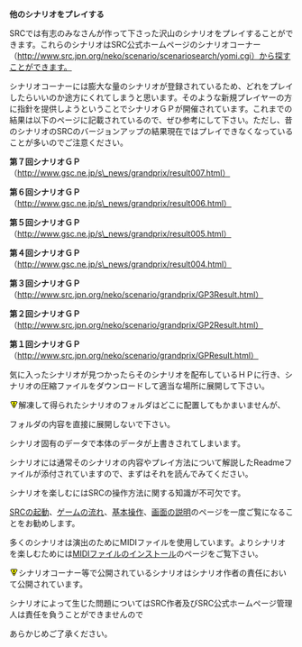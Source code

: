 **他のシナリオをプレイする**

SRCでは有志のみなさんが作って下さった沢山のシナリオをプレイすることができます。これらのシナリオはSRC公式ホームページのシナリオコーナー（http://www.src.jpn.org/neko/scenario/scenariosearch/yomi.cgi）から探すことができます。

シナリオコーナーには膨大な量のシナリオが登録されているため、どれをプレイしたらいいのか途方にくれてしまうと思います。そのような新規プレイヤーの方に指針を提供しようということでシナリオＧＰが開催されています。これまでの結果は以下のページに記載されているので、ぜひ参考にして下さい。ただし、昔のシナリオのSRCのバージョンアップの結果現在ではプレイできなくなっていることが多いのでご注意ください。

**第７回シナリオＧＰ**（http://www.gsc.ne.jp/s\_news/grandprix/result007.html）

**第６回シナリオＧＰ**（http://www.gsc.ne.jp/s\_news/grandprix/result006.html）

**第５回シナリオＧＰ**（http://www.gsc.ne.jp/s\_news/grandprix/result005.html）

**第４回シナリオＧＰ**（http://www.gsc.ne.jp/s\_news/grandprix/result004.html）

**第３回シナリオＧＰ**（http://www.src.jpn.org/neko/scenario/grandprix/GP3Result.html）

**第２回シナリオＧＰ**（http://www.src.jpn.org/neko/scenario/grandprix/GP2Result.html）

**第１回シナリオＧＰ**（http://www.src.jpn.org/neko/scenario/grandprix/GPResult.html）

気に入ったシナリオが見つかったらそのシナリオを配布しているＨＰに行き、シナリオの圧縮ファイルをダウンロードして適当な場所に展開して下さい。

![](../images/bm0.gif)解凍して得られたシナリオのフォルダはどこに配置してもかまいませんが、

フォルダの内容を直接に展開しないで下さい。

シナリオ固有のデータで本体のデータが上書きされてしまいます。

シナリオには通常そのシナリオの内容やプレイ方法について解説したReadmeファイルが添付されていますので、まずはそれを読んでみてください。

シナリオを楽しむにはSRCの操作方法に関する知識が不可欠です。

[SRCの起動](SRCの起動)、[ゲームの流れ](ゲームの流れ)、[基本操作](基本操作)、[画面の説明](画面の説明)のページを一度ご覧になることをお勧めします。

多くのシナリオは演出のためにMIDIファイルを使用しています。よりシナリオを楽しむためには[MIDIファイルのインストール](MIDIファイルのインストール)のページをご覧下さい。

![](../images/bm0.gif)シナリオコーナー等で公開されているシナリオはシナリオ作者の責任において公開されています。

シナリオによって生じた問題についてはSRC作者及びSRC公式ホームページ管理人は責任を負うことができませんので

あらかじめご了承ください。

